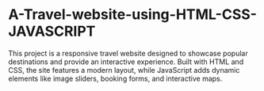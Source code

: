 # A-Travel-website-using-HTML-CSS-JAVASCRIPT
This project is a responsive travel website designed to showcase popular destinations and provide an interactive experience. Built with HTML and CSS, the site features a modern layout, while JavaScript adds dynamic elements like image sliders, booking forms, and interactive maps. 
